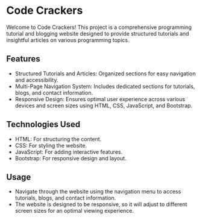 # Code Crackers
Welcome to Code Crackers! This project is a comprehensive programming tutorial and blogging website designed to provide structured tutorials and insightful articles on various programming topics.

## Features
- Structured Tutorials and Articles: Organized sections for easy navigation and accessibility.
- Multi-Page Navigation System: Includes dedicated sections for tutorials, blogs, and contact information.
- Responsive Design: Ensures optimal user experience across various devices and screen sizes using HTML, CSS, JavaScript, and Bootstrap.

## Technologies Used
- HTML: For structuring the content.
- CSS: For styling the website.
- JavaScript: For adding interactive features.
- Bootstrap: For responsive design and layout.

## Usage
- Navigate through the website using the navigation menu to access tutorials, blogs, and contact information.
- The website is designed to be responsive, so it will adjust to different screen sizes for an optimal viewing experience.
